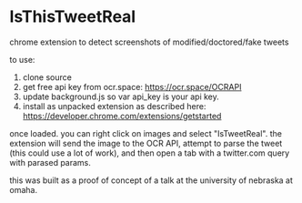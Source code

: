 # IsThisTweetReal
chrome extension to detect screenshots of modified/doctored/fake tweets

to use:
1. clone source
2. get free api key from ocr.space: https://ocr.space/OCRAPI
3. update background.js so var api_key is your api key. 
4. install as unpacked extension as described here: https://developer.chrome.com/extensions/getstarted


once loaded. you can right click on images and select "IsTweetReal". the extension will send the image to the OCR API, attempt to parse the tweet (this could use a lot of work), and then open a tab with a twitter.com query with parased params.

this was built as a proof of concept of a talk at the university of nebraska at omaha. 
